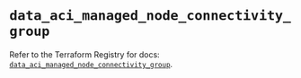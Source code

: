 # `data_aci_managed_node_connectivity_group`

Refer to the Terraform Registry for docs: [`data_aci_managed_node_connectivity_group`](https://registry.terraform.io/providers/ciscodevnet/aci/2.17.0/docs/data-sources/managed_node_connectivity_group).
